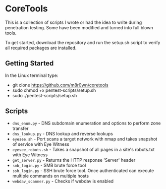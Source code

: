 # CoreTools
This is a collection of scripts I wrote or had the idea to write during penetration testing. Some have been modified and turned into full blown tools.

To get started, download the repository and run the setup.sh script to verify all required packages are installed.

## Getting Started
In the Linux terminal type:
* git clone https://github.com/m8r0wn/coretools
* sudo chmod +x pentest-scripts/setup.sh
* sudo ./pentest-scripts/setup.sh

## Scripts
* `dns_enum.py` - DNS subdomain enumeration and options to perform zone transfer
* `dns_lookup.py` - DNS lookup and reverse lookups
* `eyesee.sh` - Port scans a target network with nmap and takes snapshot of service with Eye Witness
* `eyesee_robots.sh` - Takes a snapshot of all pages in a site's robots.txt with Eye Witness
* `get_server.py` - Returns the HTTP response 'Server' header
* `smb_login.py` - SMB brute force tool
* `ssh_login.py` - SSH brute force tool. Once authenticated can execute multiple commands on multiple hosts
* `webdav_scanner.py` - Checks if webdav is enabled
